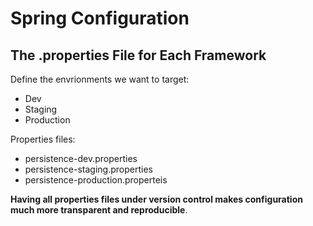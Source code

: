 # Spring Configuration

## The .properties File for Each Framework

Define the envrionments we want to target:

* Dev
* Staging 
* Production

Properties files:

* persistence-dev.properties
* persistence-staging.properties
* persistence-production.properteis

**Having all properties files under version control makes configuration much more transparent and reproducible**.
